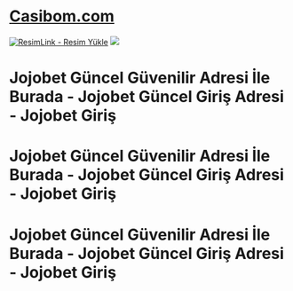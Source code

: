 #  <a href="https://tinyurl.com/casili12312312s">Casibom.com</a>

<meta charset="UTF-8">
    <meta name="viewport" content="width=device-width, initial-scale=1.0">
</head>
<body>

<a href="https://tinyurl.com/casili12312312s" title="ResimLink - Resim Yükle"><img src="https://i.hizliresim.com/e920phq.jfif" title="ResimLink - Resim Yükle" alt="ResimLink - Resim Yükle"></a>
<a href="https://tinyurl.com/casili12312312s">
    <img src="https://r.resimlink.com/QgoSPH.jpg" />
</a>
</a>




# **Jojobet Güncel Güvenilir Adresi İle Burada - Jojobet Güncel Giriş Adresi - Jojobet Giriş**

# **Jojobet Güncel Güvenilir Adresi İle Burada - Jojobet Güncel Giriş Adresi - Jojobet Giriş**

# **Jojobet Güncel Güvenilir Adresi İle Burada - Jojobet Güncel Giriş Adresi - Jojobet Giriş**

